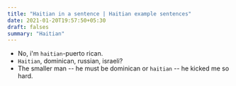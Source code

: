 ```yaml
---
title: "Haitian in a sentence | Haitian example sentences"
date: 2021-01-20T19:57:50+05:30
draft: falses
summary: "Haitian"
---
```

- No, i'm `haitian`-puerto rican.
- `Haitian`, dominican, russian, israeli?
- The smaller man -- he must be dominican or `haitian` -- he kicked me so hard.
                 
